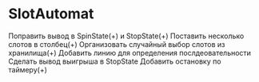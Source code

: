 # SlotAutomat

Поправить вывод в SpinState(+) и StopState(+)
Поставить несколько слотов в столбец(+)
Организовать случайный выбор слотов из хранилища(+)
Добавить линию для определения послдеовательности
Сделать вывод выигрыша в StopState
Добавить остановку по таймеру(+)
